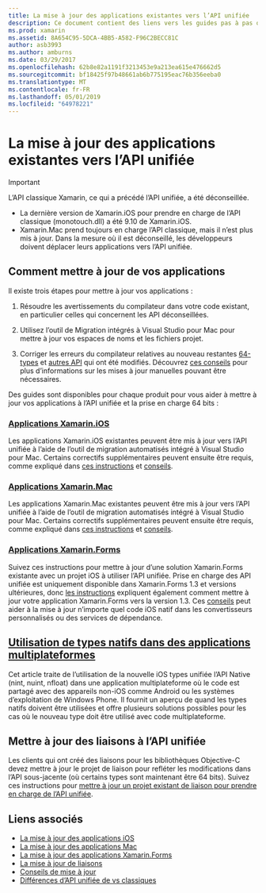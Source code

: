 ```yaml
---
title: La mise à jour des applications existantes vers l’API unifiée
description: Ce document contient des liens vers les guides pas à pas qui décrivent comment mettre à jour des applications Xamarin à l’API unifiée. Il aborde les applications Xamarin.iOS, Xamarin.Mac. Applications de Xamarin.Forms, les types natifs dans des applications multiplateformes et projets de liaison.
ms.prod: xamarin
ms.assetid: 8A654C95-5DCA-4BB5-A582-F96C2BECC81C
author: asb3993
ms.author: amburns
ms.date: 03/29/2017
ms.openlocfilehash: 62b8e82a1191f3213453e9a213ea615e476662d5
ms.sourcegitcommit: bf18425f97b48661ab6b775195eac76b356eeba0
ms.translationtype: MT
ms.contentlocale: fr-FR
ms.lasthandoff: 05/01/2019
ms.locfileid: "64978221"
---
```

# <a name="updating-existing-apps-to-the-unified-api"></a>La mise à jour des applications existantes vers l’API unifiée

> [!IMPORTANT]
> L’API classique Xamarin, ce qui a précédé l’API unifiée, a été déconseillée.
> - La dernière version de Xamarin.iOS pour prendre en charge de l’API classique (monotouch.dll) a été 9.10 de Xamarin.iOS.
> - Xamarin.Mac prend toujours en charge l’API classique, mais il n’est plus mis à jour. Dans la mesure où il est déconseillé, les développeurs doivent déplacer leurs applications vers l’API unifiée.

## <a name="how-to-update-your-apps"></a>Comment mettre à jour de vos applications

Il existe trois étapes pour mettre à jour vos applications :

1. Résoudre les avertissements du compilateur dans votre code existant, en particulier celles qui concernent les API déconseillées.

2. Utilisez l’outil de Migration intégrés à Visual Studio pour Mac pour mettre à jour vos espaces de noms et les fichiers projet.

3. Corriger les erreurs du compilateur relatives au nouveau restantes [64-types](~/cross-platform/macios/nativetypes.md) et [autres API](~/cross-platform/macios/unified/overview.md#deprecated-typos) qui ont été modifiés. Découvrez [ces conseils](~/cross-platform/macios/unified/updating-tips.md) pour plus d’informations sur les mises à jour manuelles pouvant être nécessaires.

Des guides sont disponibles pour chaque produit pour vous aider à mettre à jour vos applications à l’API unifiée et la prise en charge 64 bits :

### <a name="xamarinios-appscross-platformmaciosunifiedupdating-ios-appsmd"></a>[Applications Xamarin.iOS](~/cross-platform/macios/unified/updating-ios-apps.md)

Les applications Xamarin.iOS existantes peuvent être mis à jour vers l’API unifiée à l’aide de l’outil de migration automatisés intégré à Visual Studio pour Mac. Certains correctifs supplémentaires peuvent ensuite être requis, comme expliqué dans [ces instructions](~/cross-platform/macios/unified/updating-ios-apps.md) et [conseils](~/cross-platform/macios/unified/updating-tips.md).

###  <a name="xamarinmac-appscross-platformmaciosunifiedupdating-mac-appsmd"></a>[Applications Xamarin.Mac](~/cross-platform/macios/unified/updating-mac-apps.md)

Les applications Xamarin.Mac existantes peuvent être mis à jour vers l’API unifiée à l’aide de l’outil de migration automatisés intégré à Visual Studio pour Mac. Certains correctifs supplémentaires peuvent ensuite être requis, comme expliqué dans [ces instructions](~/cross-platform/macios/unified/updating-mac-apps.md) et [conseils](~/cross-platform/macios/unified/updating-tips.md).

###  <a name="xamarinforms-appscross-platformmaciosunifiedupdating-xamarin-forms-appsmd"></a>[Applications Xamarin.Forms](~/cross-platform/macios/unified/updating-xamarin-forms-apps.md)

Suivez ces instructions pour mettre à jour d’une solution Xamarin.Forms existante avec un projet iOS à utiliser l’API unifiée. Prise en charge des API unifiée est uniquement disponible dans Xamarin.Forms 1.3 et versions ultérieures, donc [les instructions](~/cross-platform/macios/unified/updating-xamarin-forms-apps.md) expliquent également comment mettre à jour votre application Xamarin.Forms vers la version 1.3. Ces [conseils](~/cross-platform/macios/unified/updating-tips.md) peut aider à la mise à jour n’importe quel code iOS natif dans les convertisseurs personnalisés ou des services de dépendance.

## <a name="working-with-native-types-in-cross-platform-appscross-platformmaciosnativetypesmd"></a>[Utilisation de types natifs dans des applications multiplateformes](~/cross-platform/macios/nativetypes.md)

Cet article traite de l’utilisation de la nouvelle iOS types unifiée l’API Native (nint, nuint, nfloat) dans une application multiplateforme où le code est partagé avec des appareils non-iOS comme Android ou les systèmes d’exploitation de Windows Phone. Il fournit un aperçu de quand les types natifs doivent être utilisées et offre plusieurs solutions possibles pour les cas où le nouveau type doit être utilisé avec code multiplateforme.

## <a name="update-bindings-to-the-unified-api"></a>Mettre à jour des liaisons à l’API unifiée

Les clients qui ont créé des liaisons pour les bibliothèques Objective-C devez mettre à jour le projet de liaison pour refléter les modifications dans l’API sous-jacente (où certains types sont maintenant être 64 bits).
Suivez ces instructions pour [mettre à jour un projet existant de liaison pour prendre en charge de l’API unifiée](~/cross-platform/macios/unified/update-binding.md).

## <a name="related-links"></a>Liens associés

- [La mise à jour des applications iOS](~/cross-platform/macios/unified/updating-ios-apps.md)
- [La mise à jour des applications Mac](~/cross-platform/macios/unified/updating-mac-apps.md)
- [La mise à jour des applications Xamarin.Forms](~/cross-platform/macios/unified/updating-xamarin-forms-apps.md)
- [La mise à jour de liaisons](~/cross-platform/macios/unified/update-binding.md)
- [Conseils de mise à jour](~/cross-platform/macios/unified/updating-tips.md)
- [Différences d’API unifiée de vs classiques](https://developer.xamarin.com/releases/ios/api_changes/classic-vs-unified-8.6.0/)
